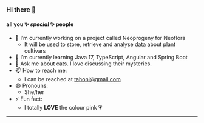 ### Hi there 👋
#### all you  ✨ _special_ ✨ people

- 🔭 I’m currently working on a project called Neoprogeny for Neoflora
  - It will be used to store, retrieve and analyse data about plant cultivars
- 🌱 I’m currently learning Java 17, TypeScript, Angular and Spring Boot
- 💬 Ask me about cats.  I love discussing their mysteries.
- 📫 How to reach me: 
  - I can be reached at [tahoni@gmail.com](mailto:tahoni@gmail.com)
- 😄 Pronouns: 
  - She/her
- ⚡ Fun fact:
  - I totally **LOVE** the colour pink 💗

****
<!--
Here are some ideas to get you started:

- 👯 I’m looking to collaborate on ...
- 🤔 I’m looking for help with ...
-->
